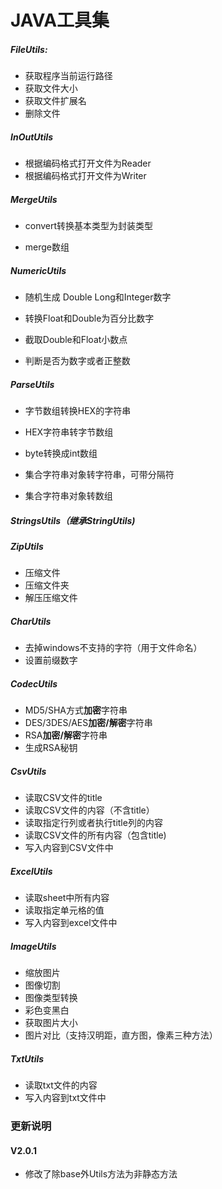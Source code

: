 # JAVA工具集

##### FileUtils:
- 获取程序当前运行路径
- 获取文件大小
- 获取文件扩展名
- 删除文件

##### InOutUtils

- 根据编码格式打开文件为Reader
- 根据编码格式打开文件为Writer

##### MergeUtils

- convert转换基本类型为封装类型

- merge数组

##### NumericUtils

- 随机生成 Double Long和Integer数字

- 转换Float和Double为百分比数字

- 截取Double和Float小数点
  
- 判断是否为数字或者正整数

##### ParseUtils

- 字节数组转换HEX的字符串

- HEX字符串转字节数组
- byte转换成int数组
- 集合字符串对象转字符串，可带分隔符
- 集合字符串对象转数组

##### StringsUtils（继承StringUtils)

##### ZipUtils

- 压缩文件
- 压缩文件夹
- 解压压缩文件

##### CharUtils

- 去掉windows不支持的字符（用于文件命名）
- 设置前缀数字

##### CodecUtils

- MD5/SHA方式**加密**字符串
- DES/3DES/AES**加密/解密**字符串
- RSA**加密/解密**字符串
- 生成RSA秘钥

##### CsvUtils

- 读取CSV文件的title
- 读取CSV文件的内容（不含title）
- 读取指定行列或者执行title列的内容
- 读取CSV文件的所有内容（包含title)
- 写入内容到CSV文件中

##### ExcelUtils

- 读取sheet中所有内容
- 读取指定单元格的值
- 写入内容到excel文件中

##### ImageUtils

- 缩放图片
- 图像切割
- 图像类型转换
- 彩色变黑白
- 获取图片大小
- 图片对比（支持汉明距，直方图，像素三种方法）

##### TxtUtils

- 读取txt文件的内容
- 写入内容到txt文件中





### 更新说明

#### V2.0.1

- 修改了除base外Utils方法为非静态方法

  